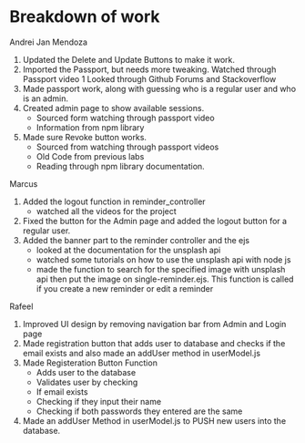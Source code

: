 <h1>Breakdown of work</h1>



Andrei Jan Mendoza
1. Updated the Delete and Update Buttons to make it work. 
2. Imported the Passport, but needs more tweaking.
    Watched through Passport video 1
    Looked through Github Forums and Stackoverflow
3. Made passport work, along with guessing who is a regular user and who is an admin. 
4. Created admin page to show available sessions. 
    - Sourced form watching through passport video
    - Information from npm library
5. Made sure Revoke button works. 
    - Sourced from watching through passport videos
    - Old Code from previous labs
    - Reading through npm library documentation.

Marcus
1. Added the logout function in reminder_controller
    - watched all the videos for the project
2. Fixed the button for the Admin page and added the logout button for a regular user.
3. Added the banner part to the reminder controller and the ejs
    - looked at the documentation for the unsplash api
    - watched some tutorials on how to use the unsplash api with node js
    - made the function to search for the specified image with unsplash api then put the image on single-reminder.ejs. This function is called if you create a new reminder or edit a reminder


Rafeel 
1. Improved UI design by removing navigation bar from Admin and Login page
2. Made registration button that adds user to database and checks if the email exists and also made an addUser method in userModel.js
3. Made Registeration Button Function
    - Adds user to the database
    - Validates user by checking
    - If email exists
    - Checking if they input their name
    - Checking if both passwords they entered are the same
4. Made an addUser Method in userModel.js to PUSH new users into the database. 
 
 
